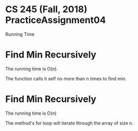 # CS 245 (Fall, 2018) PracticeAssignment04

Running Time

# Find Min Recursively

The running time is O(n).

The function calls it self no more than n times to find min.


# Find Min Recursively

The running time is O(n)

The method's for loop will iterate through the array of size n.


